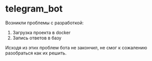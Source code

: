 # telegram_bot

Возникли проблемы с разработкой:

1. Загрузка проекта в docker
2. Запись ответов в базу

Исходя из этих проблем бота не закончил, не смог к сожалению разобраться как их решить.
